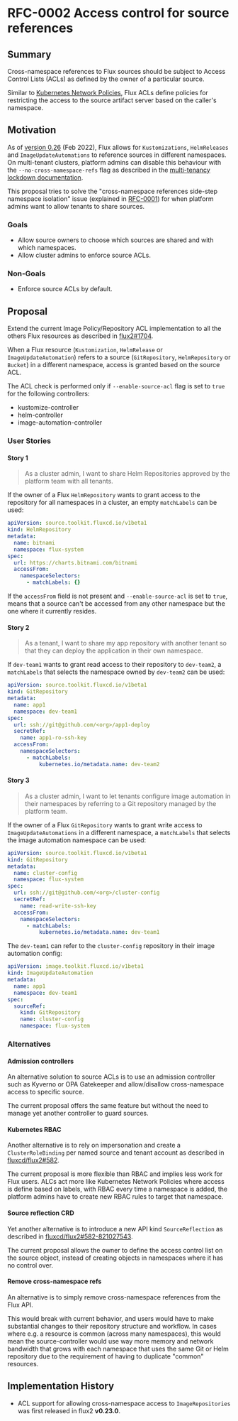 # RFC-0002 Access control for source references

## Summary

Cross-namespace references to Flux sources should be subject to
Access Control Lists (ACLs) as defined by the owner of a particular source.

Similar to [Kubernetes Network Policies](https://kubernetes.io/docs/concepts/services-networking/network-policies/),
Flux ACLs define policies for restricting the access to the source artifact server based on the
caller's namespace.

## Motivation

As of [version 0.26](https://github.com/fluxcd/flux2/releases/tag/v0.26.0) (Feb 2022),
Flux allows for `Kustomizations`, `HelmReleases` and `ImageUpdateAutomations` to reference sources in different namespaces.
On multi-tenant clusters, platform admins can disable this behaviour with the `--no-cross-namespace-refs` flag
as described in the [multi-tenancy lockdown documentation](https://fluxcd.io/docs/installation/#multi-tenancy-lockdown).

This proposal tries to solve the "cross-namespace references side-step namespace isolation" issue (explained in
[RFC-0001](https://github.com/fluxcd/flux2/tree/main/rfcs/0001-authorization#cross-namespace-references-side-step-namespace-isolation))
for when platform admins want to allow tenants to share sources.

### Goals

- Allow source owners to choose which sources are shared and with which namespaces.
- Allow cluster admins to enforce source ACLs.

### Non-Goals

- Enforce source ACLs by default. 

## Proposal

Extend the current Image Policy/Repository ACL implementation to all the others Flux resources
as described in [flux2#1704](https://github.com/fluxcd/flux2/issues/1704).

When a Flux resource (`Kustomization`, `HelmRelease` or `ImageUpdateAutomation`)
refers to a source (`GitRepository`, `HelmRepository` or `Bucket`) in a different namespace,
access is granted based on the source ACL.

The ACL check is performed only if `--enable-source-acl` flag is set to `true` for the following controllers:

- kustomize-controller
- helm-controller
- image-automation-controller

### User Stories

#### Story 1

> As a cluster admin, I want to share Helm Repositories approved by the platform team with all tenants.

If the owner of a Flux `HelmRepository` wants to grant access to the repository for all namespaces in a cluster,
an empty `matchLabels` can be used:

```yaml
apiVersion: source.toolkit.fluxcd.io/v1beta1
kind: HelmRepository
metadata:
  name: bitnami
  namespace: flux-system
spec:
  url: https://charts.bitnami.com/bitnami
  accessFrom:
    namespaceSelectors:
      - matchLabels: {}
```

If the `accessFrom` field is not present and `--enable-source-acl` is set to `true`,
means that a source can't be accessed from any other namespace but the one where it currently resides.

#### Story 2

> As a tenant, I want to share my app repository with another tenant
> so that they can deploy the application in their own namespace.

If `dev-team1` wants to grant read access to their repository to `dev-team2`,
a `matchLabels` that selects the namespace owned by `dev-team2` can be used:

```yaml
apiVersion: source.toolkit.fluxcd.io/v1beta1
kind: GitRepository
metadata:
  name: app1
  namespace: dev-team1
spec:
  url: ssh://git@github.com/<org>/app1-deploy
  secretRef:
    name: app1-ro-ssh-key
  accessFrom:
    namespaceSelectors:
      - matchLabels:
          kubernetes.io/metadata.name: dev-team2
```

#### Story 3

> As a cluster admin, I want to let tenants configure image automation in their namespaces by
> referring to a Git repository managed by the platform team.

If the owner of a Flux `GitRepository` wants to grant write access to `ImageUpdateAutomations` in a different namespace,
a `matchLabels` that selects the image automation namespace can be used:

```yaml
apiVersion: source.toolkit.fluxcd.io/v1beta1
kind: GitRepository
metadata:
  name: cluster-config
  namespace: flux-system
spec:
  url: ssh://git@github.com/<org>/cluster-config
  secretRef:
    name: read-write-ssh-key
  accessFrom:
    namespaceSelectors:
      - matchLabels:
          kubernetes.io/metadata.name: dev-team1
```

The `dev-team1` can refer to the `cluster-config` repository in their image automation config:

```yaml
apiVersion: image.toolkit.fluxcd.io/v1beta1
kind: ImageUpdateAutomation
metadata:
  name: app1
  namespace: dev-team1
spec:
  sourceRef:
    kind: GitRepository
    name: cluster-config
    namespace: flux-system
```

### Alternatives

#### Admission controllers

An alternative solution to source ACLs is to use an admission controller such as Kyverno or OPA Gatekeeper
and allow/disallow cross-namespace access to specific source.

The current proposal offers the same feature but without the need to manage yet another controller to guard
sources.

#### Kubernetes RBAC

Another alternative is to rely on impersonation and create a `ClusterRoleBinding` per named source and tenant account
as described in [fluxcd/flux2#582](https://github.com/fluxcd/flux2/pull/582). 

The current proposal is more flexible than RBAC and implies less work for Flux users. ALCs act more like
Kubernetes Network Policies where access is define based on labels, with RBAC every time a namespace is added,
the platform admins have to create new RBAC rules to target that namespace.

#### Source reflection CRD

Yet another alternative is to introduce a new API kind `SourceReflection` as described in
[fluxcd/flux2#582-821027543](https://github.com/fluxcd/flux2/pull/582#issuecomment-821027543).

The current proposal allows the owner to define the access control list on the source object, instead
of creating objects in namespaces where it has no control over.

#### Remove cross-namespace refs

An alternative is to simply remove cross-namespace references from the Flux API.

This would break with current behavior, and users would have to make substantial changes to their
repository structure and workflow. In cases where e.g. a resource is common (across many namespaces),
this would mean the source-controller would use way more memory and network bandwidth that grows with
each namespace that uses the same Git or Helm repository due to the requirement of having to duplicate
"common" resources.

## Implementation History

- ACL support for allowing cross-namespace access to `ImageRepositories` was first released in flux2 **v0.23.0**.

